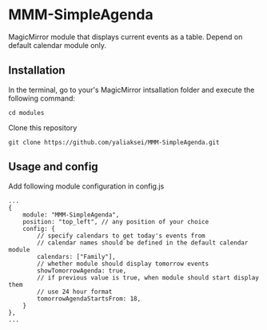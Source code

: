 # MMM-SimpleAgenda

MagicMirror module that displays current events as a table. Depend on default calendar module only.

## Installation

In the terminal, go to your's MagicMirror intsallation folder and execute the following command:

```
cd modules
```

Clone this repository

```
git clone https://github.com/yaliaksei/MMM-SimpleAgenda.git
```

## Usage and config

Add following module configuration in config.js

```
...
{
	module: "MMM-SimpleAgenda",
	position: "top_left", // any position of your choice
	config: {
    	// specify calendars to get today's events from
    	// calendar names should be defined in the default calendar module
		calendars: ["Family"],
		// whether module should display tomorrow events
		showTomorrowAgenda: true,
		// if previous value is true, when module should start display them
		// use 24 hour format
		tomorrowAgendaStartsFrom: 18,
	}
},
...
```
